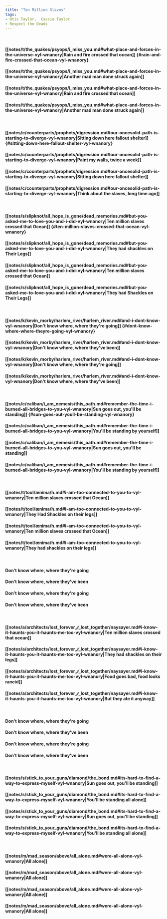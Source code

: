 ```yaml
---
title: "Ten Million Slaves"
tags:
- Otis Taylor,  Cassie Taylor
- Respect the Deads
---
```

&nbsp;
#### [[notes/t/the_quakes/psyops/i_miss_you.md#what-place-and-forces-in-the-universe-vyl-wnanory|Rain and fire crossed that ocean]] {#rain-and-fire-crossed-that-ocean-vyl-wnanory}
#### [[notes/t/the_quakes/psyops/i_miss_you.md#what-place-and-forces-in-the-universe-vyl-wnanory|Another mad man done struck again]]
#### [[notes/t/the_quakes/psyops/i_miss_you.md#what-place-and-forces-in-the-universe-vyl-wnanory|Rain and fire crossed that ocean]]
#### [[notes/t/the_quakes/psyops/i_miss_you.md#what-place-and-forces-in-the-universe-vyl-wnanory|Another mad man done struck again]]
&nbsp;
#### [[notes/c/counterparts/prophets/digression.md#our-oncesolid-path-is-starting-to-diverge-vyl-wnanory|Sitting down here fallout shelter]] {#sitting-down-here-fallout-shelter-vyl-wnanory}
#### [[notes/c/counterparts/prophets/digression.md#our-oncesolid-path-is-starting-to-diverge-vyl-wnanory|Paint my walls, twice a week]]
#### [[notes/c/counterparts/prophets/digression.md#our-oncesolid-path-is-starting-to-diverge-vyl-wnanory|Sitting down here fallout shelter]]
#### [[notes/c/counterparts/prophets/digression.md#our-oncesolid-path-is-starting-to-diverge-vyl-wnanory|Think about the slaves, long time ago]]
&nbsp;
#### [[notes/s/slipknot/all_hope_is_gone/dead_memories.md#but-you-asked-me-to-love-you-and-i-did-vyl-wnanory|Ten million slaves crossed that Ocean]] {#ten-million-slaves-crossed-that-ocean-vyl-wnanory}
#### [[notes/s/slipknot/all_hope_is_gone/dead_memories.md#but-you-asked-me-to-love-you-and-i-did-vyl-wnanory|They had shackles on Their Legs]]
#### [[notes/s/slipknot/all_hope_is_gone/dead_memories.md#but-you-asked-me-to-love-you-and-i-did-vyl-wnanory|Ten million slaves crossed that Ocean]]
#### [[notes/s/slipknot/all_hope_is_gone/dead_memories.md#but-you-asked-me-to-love-you-and-i-did-vyl-wnanory|They had Shackles on Their Legs]]
&nbsp;
#### [[notes/k/kevin_morby/harlem_river/harlem_river.md#and-i-dont-know-vyl-wnanory|Don't know where, where they're going]] {#dont-know-where-where-theyre-going-vyl-wnanory}
#### [[notes/k/kevin_morby/harlem_river/harlem_river.md#and-i-dont-know-vyl-wnanory|Don't know where, where they've been]]
#### [[notes/k/kevin_morby/harlem_river/harlem_river.md#and-i-dont-know-vyl-wnanory|Don't know where, where they're going]]
#### [[notes/k/kevin_morby/harlem_river/harlem_river.md#and-i-dont-know-vyl-wnanory|Don't know where, where they've been]]
&nbsp;
#### [[notes/c/caliban/i_am_nemesis/this_oath.md#remember-the-time-i-burned-all-bridges-to-you-vyl-wnanory|Sun goes out, you'll be standing]] {#sun-goes-out-youll-be-standing-vyl-wnanory}
#### [[notes/c/caliban/i_am_nemesis/this_oath.md#remember-the-time-i-burned-all-bridges-to-you-vyl-wnanory|You'll be standing by yourself]]
#### [[notes/c/caliban/i_am_nemesis/this_oath.md#remember-the-time-i-burned-all-bridges-to-you-vyl-wnanory|Sun goes out, you'll be standing]]
#### [[notes/c/caliban/i_am_nemesis/this_oath.md#remember-the-time-i-burned-all-bridges-to-you-vyl-wnanory|You'll be standing by yourself]]
&nbsp;
#### [[notes/t/tool/ænima/h.md#i-am-too-connected-to-you-to-vyl-wnanory|Ten million slaves crossed that Ocean]]
#### [[notes/t/tool/ænima/h.md#i-am-too-connected-to-you-to-vyl-wnanory|They Had Shackles on their legs]]
#### [[notes/t/tool/ænima/h.md#i-am-too-connected-to-you-to-vyl-wnanory|Ten million slaves crossed that Ocean]]
#### [[notes/t/tool/ænima/h.md#i-am-too-connected-to-you-to-vyl-wnanory|They had shackles on their legs]]
&nbsp;
#### Don't know where, where they're going
#### Don't know where, where they've been
#### Don't know where, where they're going
#### Don't know where, where they've been
&nbsp;
#### [[notes/a/architects/lost_forever_∕∕_lost_together/naysayer.md#i-know-it-haunts-you-it-haunts-me-too-vyl-wnanory|Ten million slaves crossed that ocean]]
#### [[notes/a/architects/lost_forever_∕∕_lost_together/naysayer.md#i-know-it-haunts-you-it-haunts-me-too-vyl-wnanory|They had shackles on their legs]]
#### [[notes/a/architects/lost_forever_∕∕_lost_together/naysayer.md#i-know-it-haunts-you-it-haunts-me-too-vyl-wnanory|Food goes bad, food looks rancid]]
#### [[notes/a/architects/lost_forever_∕∕_lost_together/naysayer.md#i-know-it-haunts-you-it-haunts-me-too-vyl-wnanory|But they ate it anyway]]
&nbsp;
#### Don't know where, where they're going
#### Don't know where, where they've been
#### Don't know where, where they're going
#### Don't know where, where they've been
&nbsp;
#### [[notes/s/stick_to_your_guns/diamond/the_bond.md#its-hard-to-find-a-way-to-express-myself-vyl-wnanory|Sun goes out, you'll be standing]]
#### [[notes/s/stick_to_your_guns/diamond/the_bond.md#its-hard-to-find-a-way-to-express-myself-vyl-wnanory|You'll be standing all alone]]
#### [[notes/s/stick_to_your_guns/diamond/the_bond.md#its-hard-to-find-a-way-to-express-myself-vyl-wnanory|Sun goes out, you'll be standing]]
#### [[notes/s/stick_to_your_guns/diamond/the_bond.md#its-hard-to-find-a-way-to-express-myself-vyl-wnanory|You'll be standing all alone]]
&nbsp;
#### [[notes/m/mad_season/above/all_alone.md#were-all-alone-vyl-wnanory|All alone]]
#### [[notes/m/mad_season/above/all_alone.md#were-all-alone-vyl-wnanory|All alone]]
#### [[notes/m/mad_season/above/all_alone.md#were-all-alone-vyl-wnanory|All alone]]
#### [[notes/m/mad_season/above/all_alone.md#were-all-alone-vyl-wnanory|All alone]]
